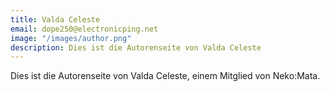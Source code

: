 ```yaml
---
title: Valda Celeste
email: dope250@electronicping.net
image: "/images/author.png"
description: Dies ist die Autorenseite von Valda Celeste
---
```


Dies ist die Autorenseite von Valda Celeste, einem Mitglied von Neko:Mata.
